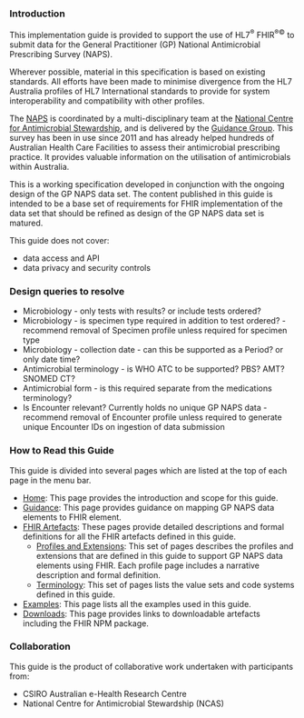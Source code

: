 ### Introduction
This implementation guide is provided to support the use of HL7<sup>&reg;</sup> FHIR<sup>&reg;&copy;</sup> to submit data for the General Practitioner (GP) National Antimicrobial Prescribing Survey (NAPS).

Wherever possible, material in this specification is based on existing standards. All efforts have been made to minimise divergence from the HL7 Australia profiles of HL7 International standards to provide for system interoperability and compatibility with other profiles.

The [NAPS](https://www.naps.org.au) is coordinated by a multi-disciplinary team at the [National Centre for Antimicrobial Stewardship](https://www.ncas-australia.org/), and is delivered by the [Guidance Group](https://www.ncas-australia.org/Guidance_Group). This survey has been in use since 2011 and has already helped hundreds of Australian Health Care Facilities to assess their antimicrobial prescribing practice. It provides valuable information on the utilisation of antimicrobials within Australia.

This is a working specification developed in conjunction with the ongoing design of the GP NAPS data set. The content published in this guide is intended to be a base set of requirements for FHIR implementation of the data set that should be refined as design of the GP NAPS data set is matured. 

This guide does not cover:
- data access and API
- data privacy and security controls

### Design queries to resolve
- Microbiology - only tests with results? or include tests ordered?
- Microbiology - is specimen type required in addition to test ordered? - recommend removal of Specimen profile unless required for specimen type
- Microbiology - collection date - can this be supported as a Period? or only date time?
- Antimicrobial terminology - is WHO ATC to be supported? PBS? AMT? SNOMED CT?
- Antimicrobial form - is this required separate from the medications terminology?
- Is Encounter relevant? Currently holds no unique GP NAPS data - recommend removal of Encounter profile unless required to generate unique Encounter IDs on ingestion of data submission


### How to Read this Guide

This guide is divided into several pages which are listed at the top of each page in the menu bar.

- [Home](index.html): This page provides the introduction and scope for this guide.
- [Guidance](guidance.html): This page provides guidance on mapping GP NAPS data elements to FHIR element.
- [FHIR Artefacts](artifacts.html): These pages provide detailed descriptions and formal definitions for all the FHIR artefacts defined in this guide.
  - [Profiles and Extensions](profiles-and-extensions.html): This set of pages describes the profiles and extensions that are defined in this guide to support GP NAPS data elements using FHIR. Each profile page includes a narrative description and formal definition. 
  - [Terminology](terminology.html): This set of pages lists the value sets and code systems defined in this guide.
- [Examples](examples.html): This page lists all the examples used in this guide.
- [Downloads](downloads.html): This page provides links to downloadable artefacts including the FHIR NPM package.


### Collaboration
This guide is the product of collaborative work undertaken with participants from:

* CSIRO Australian e-Health Research Centre 
* National Centre for Antimicrobial Stewardship (NCAS)

